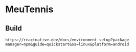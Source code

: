 # MeuTennis

## Build
```
https://reactnative.dev/docs/environment-setup?package-manager=npm&guide=quickstart&os=linux&platform=android
```
